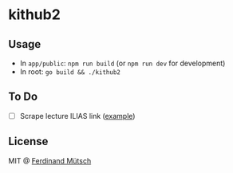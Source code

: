 # kithub2

## Usage
* In `app/public`: `npm run build` (or `npm run dev` for development)
* In root: `go build && ./kithub2` 

## To Do
* [ ] Scrape lecture ILIAS link ([example](https://ilias.studium.kit.edu/Customizing/global/CourseDataWS.php/gguid/0xCE28F14B66E14F2994EEBD97DF618A7A))

## License
MIT @ [Ferdinand Mütsch](https://muetsch.io)